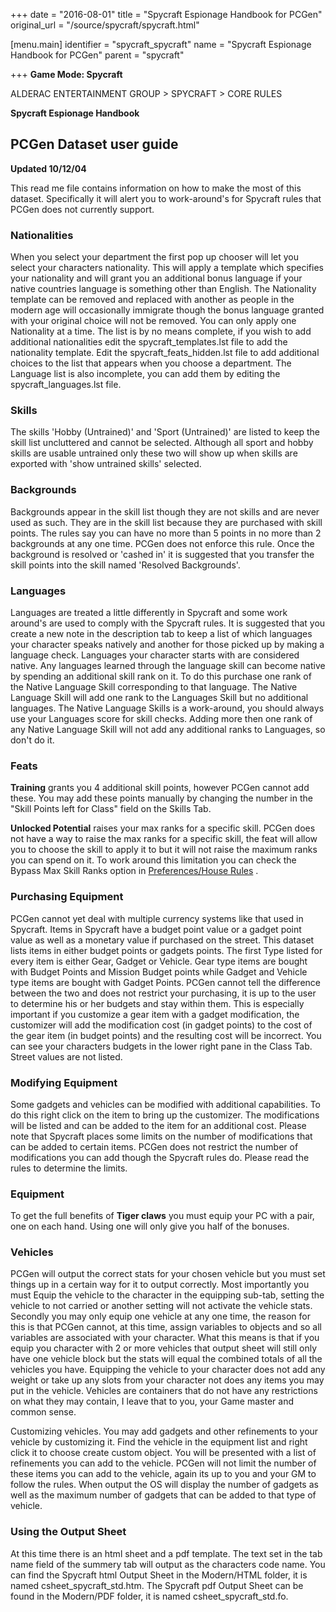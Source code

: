 +++
date = "2016-08-01"
title = "Spycraft Espionage Handbook for PCGen"
original_url = "/source/spycraft/spycraft.html"

[menu.main]
    identifier = "spycraft_spycraft"
    name = "Spycraft Espionage Handbook for PCGen"
    parent = "spycraft"
    
+++
**Game Mode: Spycraft**

ALDERAC ENTERTAINMENT GROUP &gt; SPYCRAFT &gt; CORE RULES

**Spycraft Espionage Handbook**

PCGen Dataset user guide
------------------------

**Updated 10/12/04**

This read me file contains information on how to make the most of this
dataset. Specifically it will alert you to work-around's for Spycraft
rules that PCGen does not currently support.

### Nationalities

When you select your department the first pop up chooser will let you
select your characters nationality. This will apply a template which
specifies your nationality and will grant you an additional bonus
language if your native countries language is something other than
English. The Nationality template can be removed and replaced with
another as people in the modern age will occasionally immigrate though
the bonus language granted with your original choice will not be
removed. You can only apply one Nationality at a time. The list is by no
means complete, if you wish to add additional nationalities edit the
spycraft\_templates.lst file to add the nationality template. Edit the
spycraft\_feats\_hidden.lst file to add additional choices to the list
that appears when you choose a department. The Language list is also
incomplete, you can add them by editing the spycraft\_languages.lst
file.

### Skills

The skills 'Hobby (Untrained)' and 'Sport (Untrained)' are listed to
keep the skill list uncluttered and cannot be selected. Although all
sport and hobby skills are usable untrained only these two will show up
when skills are exported with 'show untrained skills' selected.

### Backgrounds

Backgrounds appear in the skill list though they are not skills and are
never used as such. They are in the skill list because they are
purchased with skill points. The rules say you can have no more than 5
points in no more than 2 backgrounds at any one time. PCGen does not
enforce this rule. Once the background is resolved or 'cashed in' it is
suggested that you transfer the skill points into the skill named
'Resolved Backgrounds'.

### Languages

Languages are treated a little differently in Spycraft and some work
around's are used to comply with the Spycraft rules. It is suggested
that you create a new note in the description tab to keep a list of
which languages your character speaks natively and another for those
picked up by making a language check. Languages your character starts
with are considered native. Any languages learned through the language
skill can become native by spending an additional skill rank on it. To
do this purchase one rank of the Native Language Skill corresponding to
that language. The Native Language Skill will add one rank to the
Languages Skill but no additional languages. The Native Language Skills
is a work-around, you should always use your Languages score for skill
checks. Adding more then one rank of any Native Language Skill will not
add any additional ranks to Languages, so don't do it.

### Feats

**Training** grants you 4 additional skill points, however PCGen cannot
add these. You may add these points manually by changing the number in
the "Skill Points left for Class" field on the Skills Tab.

**Unlocked Potential** raises your max ranks for a specific skill. PCGen
does not have a way to raise the max ranks for a specific skill, the
feat will allow you to choose the skill to apply it to but it will not
raise the maximum ranks you can spend on it. To work around this
limitation you can check the Bypass Max Skill Ranks option in
[Preferences/House Rules](/menu/settings/character/house-rules.html) .

### Purchasing Equipment

PCGen cannot yet deal with multiple currency systems like that used in
Spycraft. Items in Spycraft have a budget point value or a gadget point
value as well as a monetary value if purchased on the street. This
dataset lists items in either budget points or gadgets points. The first
Type listed for every item is either Gear, Gadget or Vehicle. Gear type
items are bought with Budget Points and Mission Budget points while
Gadget and Vehicle type items are bought with Gadget Points. PCGen
cannot tell the difference between the two and does not restrict your
purchasing, it is up to the user to determine his or her budgets and
stay within them. This is especially important if you customize a gear
item with a gadget modification, the customizer will add the
modification cost (in gadget points) to the cost of the gear item (in
budget points) and the resulting cost will be incorrect. You can see
your characters budgets in the lower right pane in the Class Tab. Street
values are not listed.

### Modifying Equipment

Some gadgets and vehicles can be modified with additional capabilities.
To do this right click on the item to bring up the customizer. The
modifications will be listed and can be added to the item for an
additional cost. Please note that Spycraft places some limits on the
number of modifications that can be added to certain items. PCGen does
not restrict the number of modifications you can add though the Spycraft
rules do. Please read the rules to determine the limits.

### Equipment

To get the full benefits of **Tiger claws** you must equip your PC with
a pair, one on each hand. Using one will only give you half of the
bonuses.

### Vehicles

PCGen will output the correct stats for your chosen vehicle but you must
set things up in a certain way for it to output correctly. Most
importantly you must Equip the vehicle to the character in the equipping
sub-tab, setting the vehicle to not carried or another setting will not
activate the vehicle stats. Secondly you may only equip one vehicle at
any one time, the reason for this is that PCGen cannot, at this time,
assign variables to objects and so all variables are associated with
your character. What this means is that if you equip you character with
2 or more vehicles that output sheet will still only have one vehicle
block but the stats will equal the combined totals of all the vehicles
you have. Equipping the vehicle to your character does not add any
weight or take up any slots from your character not does any items you
may put in the vehicle. Vehicles are containers that do not have any
restrictions on what they may contain, I leave that to you, your Game
master and common sense.

Customizing vehicles. You may add gadgets and other refinements to your
vehicle by customizing it. Find the vehicle in the equipment list and
right click it to choose create custom object. You will be presented
with a list of refinements you can add to the vehicle. PCGen will not
limit the number of these items you can add to the vehicle, again its up
to you and your GM to follow the rules. When output the OS will display
the number of gadgets as well as the maximum number of gadgets that can
be added to that type of vehicle.

### Using the Output Sheet

At this time there is an html sheet and a pdf template. The text set in
the tab name field of the summery tab will output as the characters code
name. You can find the Spycraft html Output Sheet in the Modern/HTML
folder, it is named csheet\_spycraft\_std.htm. The Spycraft pdf Output
Sheet can be found in the Modern/PDF folder, it is named
csheet\_spycraft\_std.fo.



